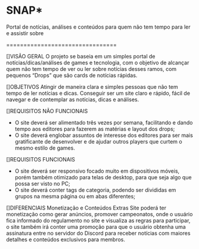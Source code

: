# SNAP*

Portal de notícias, análises e conteúdos para quem não tem tempo para ler e assistir sobre

================================

[]VISÃO GERAL
O projeto se baseia em um simples portal de notícias/dicas/análises de games e tecnologia, com o objetivo de alcançar quem não tem tempo de ver ou ler sobre notícias desses ramos, com pequenos “Drops” que são cards de notícias rápidas.

[]OBJETIVOS
Atingir de maneira clara e simples pessoas que não tem tempo de ler notícias e dicas.
Conseguir ser um site claro e rápido, fácil de navegar e de contemplar as notícias, dicas e análises.

[]REQUISITOS NÃO FUNCIONAIS	
 - O site deverá ser alimentado três vezes por semana, facilitando e dando tempo aos editores para fazerem as matérias e layout dos drops;
 - O site deverá englobar assuntos de interesse dos editores para ser mais gratificante de desenvolver e de ajudar outros players que curtem o mesmo estilo de games.


[]REQUISITOS FUNCIONAIS	
 - O site deverá ser responsivo focado muito em dispositivos móveis, porém também otimizado para telas de desktop, para que seja algo que possa ser visto no PC;
 - O site deverá conter tags de categoria, podendo ser divididas em grupos na mesma página ou em abas diferentes;


[]DIFERENCIAIS
Monetização e Conteúdos Extras 
Site poderá ter monetização como gerar anúncios, promover campeonatos, onde o usuário fica informado do regulamento no site e visualiza as regras para participar, o site também irá conter uma promoção para que o usuário obtenha uma assinatura entre no servidor do Discord para receber notícias com maiores detalhes e conteúdos exclusivos para membros.

